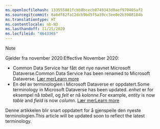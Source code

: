 ```yaml
---
ms.openlocfilehash: 133555881fcbb0bcecb0749343d0aef970405af2
ms.sourcegitcommit: 6a6df62fa12dcb9bd5f5a39cc3ee0e2b3988184b
ms.translationtype: HT
ms.contentlocale: nb-NO
ms.lasthandoff: 11/25/2020
ms.locfileid: "4643365"
---
```

> [!NOTE]
> <span data-ttu-id="4c1c2-101">Gjelder fra november 2020:</span><span class="sxs-lookup"><span data-stu-id="4c1c2-101">Effective November 2020:</span></span>
> - <span data-ttu-id="4c1c2-102">Common Data Service har fått det nye navnet Microsoft Dataverse.</span><span class="sxs-lookup"><span data-stu-id="4c1c2-102">Common Data Service has been renamed to Microsoft Dataverse.</span></span> [<span data-ttu-id="4c1c2-103">Lær mer</span><span class="sxs-lookup"><span data-stu-id="4c1c2-103">Learn more</span></span>](https://aka.ms/PAuAppBlog)
> - <span data-ttu-id="4c1c2-104">En del av terminologien i Microsoft Dataverse er oppdatert.</span><span class="sxs-lookup"><span data-stu-id="4c1c2-104">Some terminology in Microsoft Dataverse has been updated.</span></span> <span data-ttu-id="4c1c2-105">*enhet* er for eksempel nå *tabell*, og *felt* er nå *kolonne*.</span><span class="sxs-lookup"><span data-stu-id="4c1c2-105">For example, *entity* is now *table* and *field* is now *column*.</span></span> [<span data-ttu-id="4c1c2-106">Lær mer</span><span class="sxs-lookup"><span data-stu-id="4c1c2-106">Learn more</span></span>](https://go.microsoft.com/fwlink/?linkid=2147247)
>
> <span data-ttu-id="4c1c2-107">Denne artikkelen blir snart oppdatert for å gjenspeile den nyeste terminologien.</span><span class="sxs-lookup"><span data-stu-id="4c1c2-107">This article will be updated soon to reflect the latest terminology.</span></span>
